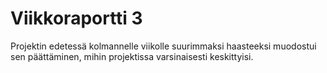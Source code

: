 # Viikkoraportti 3

Projektin edetessä kolmannelle viikolle suurimmaksi haasteeksi muodostui sen päättäminen, mihin projektissa varsinaisesti keskittyisi. 
